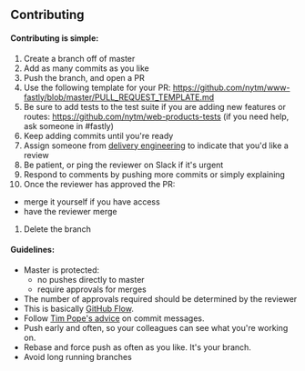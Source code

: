 ## Contributing

#### Contributing is simple:

1. Create a branch off of master
1. Add as many commits as you like
1. Push the branch, and open a PR
1. Use the following template for your PR: https://github.com/nytm/www-fastly/blob/master/PULL_REQUEST_TEMPLATE.md
1. Be sure to add tests to the test suite if you are adding new features or routes: https://github.com/nytm/web-products-tests (if you need help, ask someone in #fastly)
1. Keep adding commits until you're ready
1. Assign someone from [delivery engineering][dv] to indicate that you'd like
a review
1. Be patient, or ping the reviewer on Slack if it's urgent
1. Respond to comments by pushing more commits or simply explaining
1. Once the reviewer has approved the PR:
  * merge it yourself if you have access
  * have the reviewer merge
1. Delete the branch

#### Guidelines:

* Master is protected:
  * no pushes directly to master
  * require approvals for merges
* The number of approvals required should be determined by the reviewer
* This is basically [GitHub Flow][ghf].
* Follow [Tim Pope's advice][tpa] on commit messages.
* Push early and often, so your colleagues can see what you're working on.
* Rebase and force push as often as you like. It's your branch.
* Avoid long running branches




[dv]:  https://github.com/orgs/nytm/teams/delivery-engineering
[ghf]: https://guides.github.com/introduction/flow/index.html
[tpa]: http://tbaggery.com/2008/04/19/a-note-about-git-commit-messages.html
